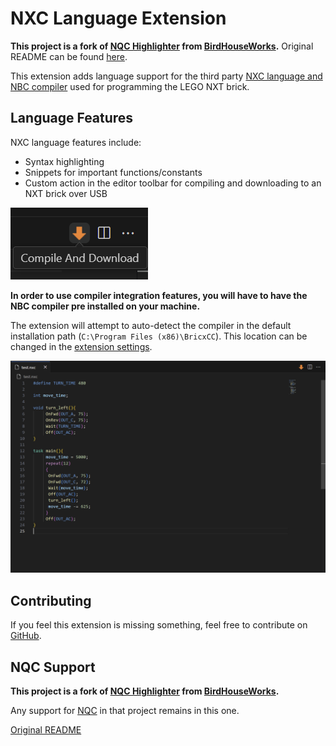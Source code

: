 # NXC Language Extension

**This project is a fork of [NQC Highlighter](https://marketplace.visualstudio.com/items?itemName=BirdHouseWorks.nqchighlighter) from [BirdHouseWorks](https://github.com/nowaythatsok).** Original README can be found [here](NQC_Highlighter_README.md).

This extension adds language support for the third party [NXC language and NBC compiler](https://bricxcc.sourceforge.net/nbc/) used for programming the LEGO NXT brick.

## Language Features

NXC language features include:
- Syntax highlighting
- Snippets for important functions/constants
- Custom action in the editor toolbar for compiling and downloading to an NXT brick over USB

![download button example](images/button_example.png)

**In order to use compiler integration features, you will have to have the NBC compiler pre installed on your machine.**

The extension will attempt to auto-detect the compiler in the default installation path (`C:\Program Files (x86)\BricxCC`). This location can be changed in the [extension settings](vscode://settings/NXC.nbcCompilerPath).

![highlighting example](images/nxc_highlighting_example.png)

## Contributing

If you feel this extension is missing something, feel free to contribute on [GitHub](https://github.com/hwschieding/nxc_vscode_extension).

## NQC Support

**This project is a fork of [NQC Highlighter](https://marketplace.visualstudio.com/items?itemName=BirdHouseWorks.nqchighlighter) from [BirdHouseWorks](https://github.com/nowaythatsok).**

Any support for [NQC](http://bricxcc.sourceforge.net/nqc/) in that project remains in this one.

[Original README](NQC_Highlighter_README.md)